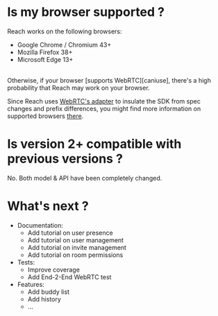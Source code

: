 # Is my browser supported ?

Reach works on the following browsers:

* Google Chrome / Chromium 43+
* Mozilla Firefox 38+
* Microsoft Edge 13+

<br>
Otherwise, if your browser [supports WebRTC][caniuse], there's a high probability that Reach may work on your browser.

Since Reach uses [WebRTC's adapter][adapterJS] to insulate the SDK from spec changes and prefix differences, you might find more information on supported browsers [there][adapterJS].

[adapterJS]: https://github.com/webrtc/adapter
[caniuse]: http://caniuse.com/#search=webrtc

# Is version 2+ compatible with previous versions ?

No. Both model &amp; API have been completely changed.

# What's next ?

- Documentation:
    - Add tutorial on user presence
    - Add tutorial on user management
    - Add tutorial on invite management
    - Add tutorial on room permissions
- Tests:
    - Improve coverage
    - Add End-2-End WebRTC test
- Features:
    - Add buddy list
    - Add history
    - ...